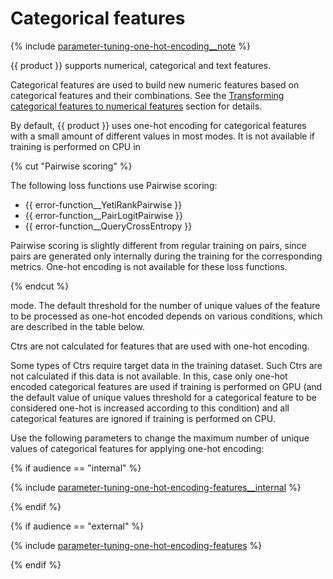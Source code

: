 # Categorical features

{% include [parameter-tuning-one-hot-encoding__note](../_includes/work_src/reusage-common-phrases/one-hot-encoding__note.md) %}

{{ product }} supports numerical, categorical and text features.

Categorical features are used to build new numeric features based on categorical features and their combinations. See the [Transforming categorical features to numerical features](../concepts/algorithm-main-stages_cat-to-numberic.md) section for details.

By default, {{ product }} uses one-hot encoding for categorical features with a small amount of different values in most modes. It is not available if training is performed on CPU in

{% cut "Pairwise scoring" %}

The following loss functions use Pairwise scoring:

- {{ error-function__YetiRankPairwise }}
- {{ error-function__PairLogitPairwise }}
- {{ error-function__QueryCrossEntropy }}

Pairwise scoring is slightly different from regular training on pairs, since pairs are generated only internally during the training for the corresponding metrics. One-hot encoding is not available for these loss functions.

{% endcut %}

 mode. The default threshold for the number of unique values of the feature to be processed as one-hot encoded depends on various conditions, which are described in the table below.

Ctrs are not calculated for features that are used with one-hot encoding.

Some types of Ctrs require target data in the training dataset. Such Ctrs are not calculated if this data is not available. In this, case only one-hot encoded categorical features are used if training is performed on GPU (and the default value of unique values threshold for a categorical feature to be considered one-hot is increased according to this condition) and all categorical features are ignored if training is performed on CPU.

Use the following parameters to change the maximum number of unique values of categorical features for applying one-hot encoding:

{% if audience == "internal" %}

{% include [parameter-tuning-one-hot-encoding-features__internal](../yandex_specific/_includes/one-hot-encoding-features__internal.md) %}

{% endif %}

{% if audience == "external" %}

{% include [parameter-tuning-one-hot-encoding-features](../_includes/work_src/reusage-common-phrases/one-hot-encoding-features.md) %}

{% endif %}
